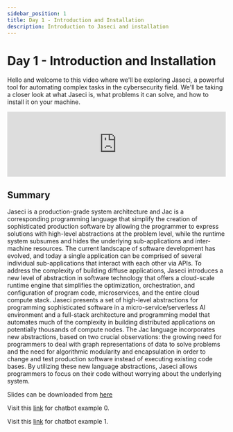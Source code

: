 ```yaml
---
sidebar_position: 1
title: Day 1 - Introduction and Installation
description: Introduction to Jaseci and installation
---
```


# Day 1 - **Introduction and Installation**
Hello and welcome to this video where we'll be exploring Jaseci, a powerful tool for automating complex tasks in the cybersecurity field. We'll be taking a closer look at what Jaseci is, what problems it can solve, and how to install it on your machine.


<!-- Embed a youtube video -->
<iframe width="100%" src="https://www.youtube.com/embed/9QZqX0v7nqI" frameborder="0" allow="accelerometer; autoplay; clipboard-write; encrypted-media; gyroscope; picture-in-picture" allowfullscreen></iframe>

## Summary

Jaseci is a production-grade system architecture and Jac is a corresponding programming language that simplify the creation of sophisticated production software by allowing the programmer to express solutions with high-level abstractions at the problem level, while the runtime system subsumes and hides the underlying sub-applications and inter-machine resources. The current landscape of software development has evolved, and today a single application can be comprised of several individual sub-applications that interact with each other via APIs. To address the complexity of building diffuse applications, Jaseci introduces a new level of abstraction in software technology that offers a cloud-scale runtime engine that simplifies the optimization, orchestration, and configuration of program code, microservices, and the entire cloud compute stack. Jaseci presents a set of high-level abstractions for programming sophisticated software in a micro-service/serverless AI environment and a full-stack architecture and programming model that automates much of the complexity in building distributed applications on potentially thousands of compute nodes. The Jac language incorporates new abstractions, based on two crucial observations: the growing need for programmers to deal with graph representations of data to solve problems and the need for algorithmic modularity and encapsulation in order to change and test production software instead of executing existing code bases. By utilizing these new language abstractions, Jaseci allows programmers to focus on their code without worrying about the underlying system.

Slides can be downloaded from [here](https://github.com/Jaseci-Labs/jaseci/blob/main/examples/coursework-series-uom/1_introduction_and_installation/slides.pdf)

Visit this [link](../../../../examples/coursework-series-uom/1_introduction_and_installation/chatbot_example_0) for chatbot example 0.

Visit this [link](../../../../examples/coursework-series-uom/1_introduction_and_installation/chatbot_example_1) for chatbot example 1.


